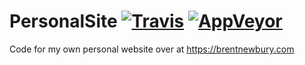 # PersonalSite [![Travis](https://travis-ci.org/brentnewbury/PersonalSite.svg?branch=master)](https://travis-ci.org/brentnewbury/PersonalSite) [![AppVeyor](https://ci.appveyor.com/api/projects/status/wtgob79ftg8gel52/branch/master?svg=true)](https://ci.appveyor.com/project/brentnewbury/personalsite/branch/master)

Code for my own personal website over at https://brentnewbury.com
